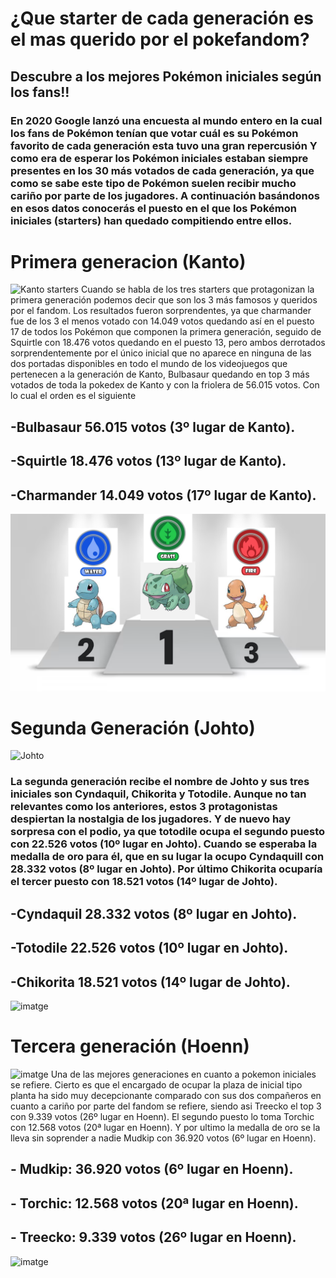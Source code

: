 # ¿Que starter de cada generación es el mas querido por el pokefandom?

## Descubre a los mejores Pokémon iniciales según los fans!!

### En 2020 Google lanzó una encuesta al mundo entero en la cual los fans de Pokémon tenían que votar cuál es su Pokémon favorito de cada generación esta tuvo una gran repercusión Y como era de esperar los Pokémon iniciales estaban siempre presentes en los 30 más votados de cada generación, ya que como se sabe este tipo de Pokémon suelen recibir mucho cariño por parte de los jugadores. A continuación basándonos en esos datos conocerás el puesto en el que los Pokémon iniciales (starters) han quedado compitiendo entre ellos.

# Primera generacion (Kanto)
![Kanto starters](https://static0.gamerantimages.com/wordpress/wp-content/uploads/2023/05/pokemon-kanto-region-starters-charmander-bulbasaur-squirtle.jpg)
Cuando se habla de los tres starters que protagonizan la primera generación podemos decir que son los 3 más famosos y queridos por el fandom. Los resultados fueron sorprendentes, ya que charmander fue de los 3 el menos votado con 14.049 votos quedando así en el puesto 17 de todos los Pokémon que componen la primera generación, seguido de Squirtle con 18.476 votos quedando en el puesto 13, pero ambos derrotados sorprendentemente por el único inicial que no aparece en ninguna de las dos portadas disponibles en todo el mundo de los videojuegos que pertenecen a la generación de Kanto, Bulbasaur quedando en top 3 más votados de toda la pokedex de Kanto y con la friolera de 56.015 votos. Con lo cual el orden es el siguiente

## -Bulbasaur 56.015 votos (3º lugar de Kanto).
## -Squirtle 18.476 votos (13º lugar de Kanto).
## -Charmander 14.049 votos (17º lugar de Kanto).

![KantoPodium](PodioKanto.png)

# Segunda Generación (Johto)
![Johto](https://www.google.com/url?sa=i&url=https%3A%2F%2Fwww.thegamer.com%2Fpokemon-every-johto-starter-evolution-ranked%2F&psig=AOvVaw1fI4CtO9w-dHV1FYUKyn9y&ust=1727349903161000&source=images&cd=vfe&opi=89978449&ved=0CBQQjRxqFwoTCMiY0tL_3YgDFQAAAAAdAAAAABAE)
### La segunda generación recibe el nombre de Johto y sus tres iniciales son Cyndaquil, Chikorita y Totodile. Aunque no tan relevantes como los anteriores, estos 3 protagonistas despiertan la nostalgia de los jugadores. Y de nuevo hay sorpresa con el podio, ya que totodile ocupa el segundo puesto con 22.526 votos (10º lugar en Johto). Cuando se esperaba la medalla de oro para él, que en su lugar la ocupo Cyndaquill con 28.332 votos (8º lugar en Johto). Por último Chikorita ocuparía el tercer puesto con 18.521 votos (14º lugar de Johto).

## -Cyndaquil 28.332 votos (8º lugar en Johto).
## -Totodile 22.526 votos (10º lugar en Johto).
## -Chikorita 18.521 votos (14º lugar de Johto).

![imatge](https://github.com/user-attachments/assets/781ec974-5da4-43be-9935-d6c1d3424d7c)

# Tercera generación (Hoenn)
![imatge](https://www.google.com/url?sa=i&url=https%3A%2F%2Fwww.eurogamer.es%2Fpokemon-go-3-tercera-generacion-lista-rubi-zafiro-hoenn&psig=AOvVaw1FZohT-EoMxruijAiE1Wty&ust=1727521925239000&source=images&cd=vfe&opi=89978449&ved=0CBQQjRxqFwoTCLDx1vH-4ogDFQAAAAAdAAAAABAE)
Una de las mejores generaciones en cuanto a pokemon iniciales se refiere. Cierto es que el encargado de ocupar la plaza de inicial tipo planta ha sido muy decepcionante comparado con sus dos compañeros en cuanto a cariño por parte del fandom se refiere, siendo asi Treecko el top 3 con 9.339 votos (26º lugar en Hoenn). El segundo puesto lo toma Torchic con 12.568 votos (20ª lugar en Hoenn). Y por ultimo la medalla de oro se la lleva sin soprender a nadie Mudkip con 36.920 votos (6º lugar en Hoenn).

## - Mudkip: 36.920 votos (6º lugar en Hoenn).
## - Torchic: 12.568 votos (20ª lugar en Hoenn).
## - Treecko: 9.339 votos (26º lugar en Hoenn).

![imatge](https://github.com/user-attachments/assets/781ec974-5da4-43be-9935-d6c1d3424d7c)



